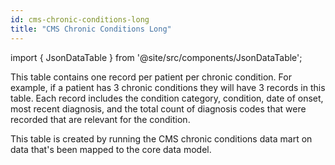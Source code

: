 ```yaml
---
id: cms-chronic-conditions-long
title: "CMS Chronic Conditions Long"
---
```


import { JsonDataTable } from '@site/src/components/JsonDataTable';

This table contains one record per patient per chronic condition.  For example, if a patient has 3 chronic conditions they will have 3 records in this table.  Each record includes the condition category, condition, date of onset, most recent diagnosis, and the total count of diagnosis codes that were recorded that are relevant for the condition.

This table is created by running the CMS chronic conditions data mart on data that's been mapped to the core data model.

<JsonDataTable  jsonPath="nodes.model\.the_tuva_project\.chronic_conditions__cms_chronic_conditions_long.columns" />
